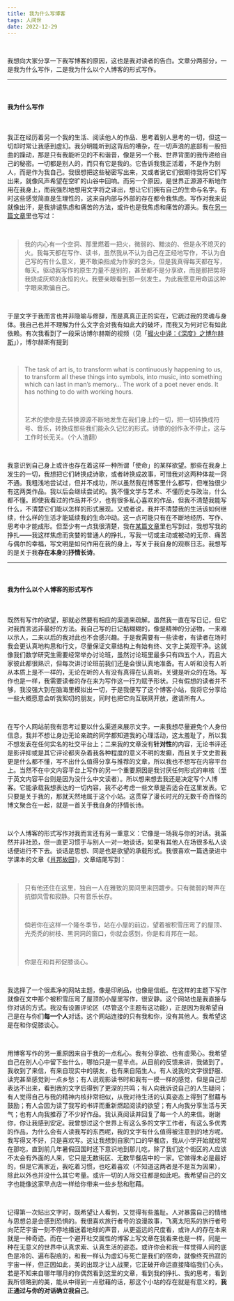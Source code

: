 ```yaml
---
title: 我为什么写博客
tags: 人间世
date: 2022-12-29
---
```


<br/>

我想向大家分享一下我写博客的原因，这也是我对读者的告白。文章分两部分，一是我为什么写作，二是我为什么以个人博客的形式写作。

---



<br/>

#### 我为什么写作

<br/>

我正在经历着另一个我的生活、阅读他人的作品、思考着别人思考的一切，但这一切却时常让我感到虚幻。我分明能听到这背后的嘈杂，在一切声浪的底部有一股扭曲的躁动，那是只有我能听见的不和谐音，像是另一个我、世界背面的我传递给自己的秘密。一切都是别人的，而只有它是我的。它告诉我我正活着，不是作为别人，而是作为我自己。我很想把这些秘密写出来，又或者说它们很期待我将它们写出来，就像风声希望在空旷的山谷中回响。而另一个原因，是世界正源源不断地作用在我身上，而我强烈地想用文字将之译出，想让它们拥有自己的生命与名字。有时这些感觉简直是生理性的，这来自内部与外部的存在都令我焦虑。写作对我来说就像出汗，是我排谴焦虑和痛苦的方法，或许也是我焦虑和痛苦的源头。我在[另一篇文章](https://tianxianzi.me/2022/12/10/chicago/)里也写过：

<br/>

> 我的内心有一个空洞、那里燃着一把火，微弱的、黯淡的、但是永不熄灭的火。我每天都在写作、读书，虽然我从不认为自己在正经地写作，不认为自己写的有什么意义，更不敢染指成为作家的念头，但是我真得每天都在写，每天。驱动我写作的原生力量不是别的，甚至都不是分享欲，而是那把势将我烧成灰烬的永恒的火。我要亲眼看到那一刻发生。为此我愿意用命运这种字眼来欺骗自己。

<br/>

于是文字于我而言也并非隐喻与修辞，而是真真正正的实在，它疏过我的灵魂与身体。我自己也并不理解为什么文字会对我有如此大的破坏，而我又为何对它有如此依赖。有次我看到了一段采访博尔赫斯的视频（见「[掘火中译：《深度》之博尔赫斯](https://www.digforfire.net/?p=19270)」），博尔赫斯有提到

<br/>

> The task of art is, to transform what is continuously happening to us, to transform all these things into symbols, into music, into something which can last in man’s memory… The work of a poet never ends. It has nothing to do with working hours.
>
> <br/>
>
> 艺术的使命是去转换源源不断地发生在我们身上的一切，把一切转换成符号、音乐，转换成那些我们能永久记忆的形式。诗歌的创作永不停止，这与工作时长无关。（个人渣翻）

<br/>

我意识到自己身上或许也存在着这样一种所谓「使命」的某样欲望。那些在我身上发生的一切，我想把它们转换成诗歌，或者转换成故事，可惜我对这两种体裁一窍不通。我粗浅地尝试过，但并不成功，所以虽然我在博客里什么都写，但唯独很少有这两类作品。我以后会继续尝试的。我不懂文学与艺术、不懂历史与政治，什么都不懂。即使我看过的作品并不少，也有很多私心喜欢的作品，但我不清楚我能写什么，不清楚它们能以怎样的形式展现。又或者说，我并不清楚我的生活该如何继续，什么样的生活才能延续我的生命冲动。这一点可能只有在不断地经历、写作、思考中才能成形。但至少有一点我很清楚，我在[某篇文章](https://tianxianzi.me/2022/12/25/new_year_plan_2023/)里也写到过，我想写我的挣扎——我这样焦虑而贪婪的普通人的挣扎，写我一切或主动或被动的无奈、痛苦与偶尔的幸福，写文明是如何作用在我的身上，写关于我自身的观察日志。我想写的是关于我**存在本身**的**抒情长诗**。

---



<br/>

#### 我为什么以个人博客的形式写作

<br/>

既然有写作的欲望，那就必然要有相应的渠道来疏解。虽然我一直在写日记，但它对我而言远非最好的方法。我自己写的日记黏糊糊的，像是精神的分泌物，一来难以示人，二来以后的我对此也不会感兴趣。于是我需要有一些读者，有读者在场时我会更认真地构思和行文，尽量保证文章结构上有始有终、文字上美观干净。这就像我们数学研究生需要经常举办讨论班，虽然讨论班里最多只有四五个人，而且大家彼此都很熟识，但每次讲讨论班前我们还是会很认真地准备。有人听和没有人听从本质上是不一样的，无论在听的人有没有真得在认真听。关键是听众的在场。写作也是一样，我需要读者的存在来为写作这一行为赋予形状。只有假想的读者并不够，我没强大到在脑海里模拟出一切，于是我便写了这个博客小站，我将它分享给一些大概愿意会听我絮叨的朋友，同时也把它向互联网开放，邀请所有人。

<br/>

在写个人网站前我有思考过要以什么渠道来展示文字。一来我想尽量避免个人身份信息，我并不想让身边无论亲疏的同学都知道我的心理活动，这太羞耻了，所以我不想发表在任何实名的社交平台上；二来我的文章没有**针对性**的内容，无论书评还是影评抑或是其它评论都夹杂着我各种程度的意义不明的发癫，而且关于文史哲我更是什么都不懂，写不出什么值得分享与推荐的文章，所以我也不想写在内容平台上。当然不在中文内容平台上写作的另一个重要原因是我讨厌任何形式的审核（至于英文内容平台则是因为没什么中文读者）。所以想来想去我还是决定写个人博客。它能承载我想表达的一切内容，我不必考虑一些文章是否适合在这里发表。它只要是关于我的，那就天然地属于这个小站。这贯穿了漫长时光的无数千奇百怪的博文聚合在一起，就是一首关于我自身的抒情长诗。

<br/>

以个人博客的形式写作对我而言还有另一重意义：它像是一场我与你的对话。我虽然并非社恐，但一直更习惯于与别人一对一地谈话，如果有其他人在场很多私人谈话便进行不下去。谈话是思想、同是也是欲望的承载形式。我很喜欢一篇选录进中学课本的文章《[肖邦故园](https://baike.baidu.com/item/%E8%82%96%E9%82%A6%E6%95%85%E5%9B%AD/1897286)》，文章结尾写到：

<br/>

> 只有他还住在这里，独自一人在雅致的房间里来回踱步。只有微弱的琴声在抗御风雪和寂静。只有音乐长存。
>
> <br/>
>
> 倘若你在这样一个隆冬季节，站在小屋的前边，望着被积雪压弯了的屋顶、光秃秃的树枝、黑洞洞的窗口，你就会感到，你是和肖邦在一起。 
>
> <br/>
>
> 你是在和肖邦促膝谈心。

<br/>

我选择了一个很素净的网站主题，像是印刷品，也像是信纸。在这样的主题下写作就像在文中那个被积雪压弯了屋顶的小屋里写作，很安静。这个网站也是我直接与你对话的方式。我没有设置评论区（尽管这个主题有这功能），正是因为我希望自己是在与你们**每一个人**对话。这个网站连接的只有我和你，没有其他人。我希望这是在和你促膝谈心。

<br/>

用博客写作的另一重原因来自于我的一点私心。我有分享欲、也有虚荣心。我希望自己在别人心中留下些什么，哪怕只是一星半点。从目前的反馈来讲，我做到了。我收到了来信，有来自现实中的朋友，也有来自陌生人。有人说我的文字很舒服、读完甚至感觉到一点乡愁；有人说观影读书时和我有一模一样的感觉，但是自己却表达不出来，看到我的文字后得到了更深的共鸣；有人向我诉说自己的人生疑问；有人觉得自己与我的精神内核非常相似，从我对待生活的认真姿态上得到了慰藉与鼓励；有人会因为读了我写的书评而重新燃起阅读的欲望；有人向我分享生活与天气；也有人向我推荐了不少好作品。我认真阅读并回复了每一个人的来信。谢谢你，你让我感到安定。我曾想过这个世界上有这么多的文字工作者，有这么多优秀的作品，为什么会有人读我写的东西呢，我的文字有什么值得被注意到的地方呢。我写得又不好，只是喜欢写。这让我想到自家门口的早餐店，我从小学开始就经常在那吃，直到前几年暑假回国时还下意识地到那儿吃，除了我们这个街区的人应该不太会有外面的人来，它只是无数街区、无数早餐店中的一家。它做得未必是最好的，但是它离家近，我吃着习惯，也吃着喜欢（不知道这两者是不是互为因果），除此以外也并没什么其它考量。或许一切的人际交往都是如此吧。我希望自己的文字也能像这家早点店一样给你带来一些乡愁和慰藉。

<br/>

记得第一次贴出文字时，既希望让人看到，又觉得有些羞耻。人对暴露自己的情绪与思想总是会感到恐惧的。我很喜欢旅行者号的浪漫故事，飞离太阳系的旅行者号向茫茫宇宙一刻不停地播送着地球的声音，从更遥远的尺度看，或许人的存在本来就是一种奇迹。而在一个避开社交属性的博客上写文章在我看来也是一样，同是一种在无意义的世界中认真求索、认真生活的姿态。或许你会和我一样觉得人间的底色是冷的、遍布裂痕的，和我一样认为虚幻与死亡是我们的宿命，就像终究热寂的宇宙一样，但正因如此，美的出现才让人战栗，它正破开命运直接降临我们心头。若是不知来自哪年哪月的你偶然看到这里的文章，看到我的挣扎、我的思考，看到我所领略到的美，能从中得到一点慰藉的话，那这个小站的存在就是有意义的，**我正通过与你的对话确立我自己**。